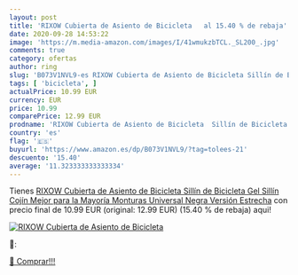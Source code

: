 ```yaml
---
layout: post
title: 'RIXOW Cubierta de Asiento de Bicicleta   al 15.40 % de rebaja'
date: 2020-09-28 14:53:22
image: 'https://m.media-amazon.com/images/I/41wmukzbTCL._SL200_.jpg'
comments: true
category: ofertas
author: ring
slug: 'B073V1NVL9-es RIXOW Cubierta de Asiento de Bicicleta Sillín de Bicicleta...'
tags: [ 'bicicleta', ]
actualPrice: 10.99 EUR
currency: EUR
price: 10.99
comparePrice: 12.99 EUR
prodname: 'RIXOW Cubierta de Asiento de Bicicleta  Sillín de Bicicleta Gel Sillín Cojín  Mejor para la Mayoría Monturas Universal  Negra Versión Estrecha'
country: 'es'
flag: '🇪🇸'
buyurl: 'https://www.amazon.es/dp/B073V1NVL9/?tag=tolees-21'
descuento: '15.40'
average: '11.323333333333334'
---
```


Tienes [RIXOW Cubierta de Asiento de Bicicleta  Sillín de Bicicleta Gel Sillín Cojín  Mejor para la Mayoría Monturas Universal  Negra Versión Estrecha](https://www.amazon.es/dp/B073V1NVL9/?tag=tolees-21) con precio final de  10.99 EUR (original: 12.99 EUR) (15.40 %  de rebaja) aqui!

[![RIXOW Cubierta de Asiento de Bicicleta  ](https://m.media-amazon.com/images/I/41wmukzbTCL._SL200_.jpg)](https://www.amazon.es/dp/B073V1NVL9/?tag=tolees-21)

🔎:


[🛒 Comprar!!!](https://www.amazon.es/dp/B073V1NVL9/?tag=tolees-21)
